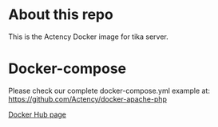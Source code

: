 # About this repo

This is the Actency Docker image for tika server.

# Docker-compose

Please check our complete docker-compose.yml example at: https://github.com/Actency/docker-apache-php

[Docker Hub page](https://hub.docker.com/r/actency/docker-tika-server/)
